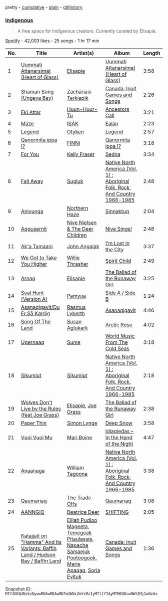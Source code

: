 pretty - [cumulative](/playlists/cumulative/37i9dQZF1DWYrH4yMJbkL8.md) - [plain](/playlists/plain/37i9dQZF1DWYrH4yMJbkL8) - [githistory](https://github.githistory.xyz/mackorone/spotify-playlist-archive/blob/main/playlists/plain/37i9dQZF1DWYrH4yMJbkL8)

### [Indigenous](https://open.spotify.com/playlist/37i9dQZF1DWYrH4yMJbkL8)

> A free space for Indigenous creators\. Currently curated by Elisapie.

[Spotify](https://open.spotify.com/user/spotify) - 42,003 likes - 25 songs - 1 hr 17 min

| No. | Title | Artist(s) | Album | Length |
|---|---|---|---|---|
| 1 | [Uummati Attanarsimat \(Heart of Glass\)](https://open.spotify.com/track/74RYxK9eVeNDLdlCJTmQnJ) | [Elisapie](https://open.spotify.com/artist/37Hkw3PjSoS9k06WwMibM3) | [Uummati Attanarsimat \(Heart of Glass\)](https://open.spotify.com/album/4qQYh3Udg39IwdwBPM8TZZ) | 3:58 |
| 2 | [Shaman Song \(Ungava Bay\)](https://open.spotify.com/track/1AxYezRbc5AfdupFZygUmZ) | [Zachariasi Tarkiapik](https://open.spotify.com/artist/2z3PLddIFv7UjSZJuyHVkb) | [Canada: Inuit Games and Songs](https://open.spotify.com/album/6B49DDXbbaQf2mc3jmVmpX) | 2:26 |
| 3 | [Eki Attar](https://open.spotify.com/track/3S6RmFF5mDEVHrO3BSQHO6) | [Huun\-Huur\-Tu](https://open.spotify.com/artist/1bK0K2tuAcvMScEWIHt54t) | [Ancestors Call](https://open.spotify.com/album/6dl1bRIrWYiQkmG5WQDrmi) | 3:21 |
| 4 | [Máze](https://open.spotify.com/track/2GKG7ViAwDQ3y4S8ATKB0R) | [ISÁK](https://open.spotify.com/artist/2LGU3PxihjIK5SUeCVcdFl) | [Ealán](https://open.spotify.com/album/5XhnWsmzORt5ZIqAbrIdwl) | 2:23 |
| 5 | [Legend](https://open.spotify.com/track/7yNKY8kI688WENDOAGZDqc) | [Otyken](https://open.spotify.com/artist/63tficClWA0HEI8bnlbA2l) | [Legend](https://open.spotify.com/album/3AohlVPhmSulLxNSldid1A) | 2:57 |
| 6 | [Qanormita ippa !?](https://open.spotify.com/track/55qOiI8MLYXflx099WKy8k) | [FINNi](https://open.spotify.com/artist/19CUaPvd08HE0VJphmug1i) | [Qanormita ippa !?](https://open.spotify.com/album/3mqMWGfh3LhiS0gcP6VyVY) | 3:18 |
| 7 | [For You](https://open.spotify.com/track/2J36ck8FvDg9tuHK4GZLiH) | [Kelly Fraser](https://open.spotify.com/artist/6tfktWLnyhNzZdUtGSChSW) | [Sedna](https://open.spotify.com/album/31GEU4ydpqEpOLRTlA2TFk) | 3:34 |
| 8 | [Fall Away](https://open.spotify.com/track/00evBpL6QjdSC8RRN22t0f) | [Sugluk](https://open.spotify.com/artist/7aUEnke20y9Y16DOlW9w50) | [Native North America \(Vol\. 1\) : Aboriginal Folk, Rock, And Country 1966\-1985](https://open.spotify.com/album/20uFRx6K8E7YtRsbiRJyen) | 2:48 |
| 9 | [Anivunga](https://open.spotify.com/track/6KeILsw4yoGqn5tByGByMX) | [Northern Haze](https://open.spotify.com/artist/7p3iETLZU2U0cNLGRMWMqm) | [Sinnaktuq](https://open.spotify.com/album/71mBekmIBnu7S6T6ylBkKV) | 2:04 |
| 10 | [Aqqusernit](https://open.spotify.com/track/5jGrkBBZqzoaXrlndf436l) | [Nive Nielsen & The Deer Children](https://open.spotify.com/artist/05Giz5AaXwS9HSsxuzviNY) | [Nive Sings!](https://open.spotify.com/album/4JB0E00zkwU1vSsSJsS4Cr) | 2:48 |
| 11 | [Ak'a Tamaani](https://open.spotify.com/track/0xxLdkS3wOtboXnsqzacNh) | [John Angaiak](https://open.spotify.com/artist/7FOyXMa0HKrW38OLFDcAND) | [I'm Lost in the City](https://open.spotify.com/album/4goqttV3yu4Ko0VnUizuqP) | 3:37 |
| 12 | [We Got to Take You Higher](https://open.spotify.com/track/2WcovutiyPAqdbnwdgxrKl) | [Willie Thrasher](https://open.spotify.com/artist/1tQFd76V3HmxyEWwv8JN5k) | [Spirit Child](https://open.spotify.com/album/22w9yuze0FnbT89YfbiOev) | 2:49 |
| 13 | [Arnaq](https://open.spotify.com/track/7eMFZDDVezqN2tOEBOU29v) | [Elisapie](https://open.spotify.com/artist/37Hkw3PjSoS9k06WwMibM3) | [The Ballad of the Runaway Girl](https://open.spotify.com/album/4thL3jIVt8oFNZgvnHslkU) | 3:25 |
| 14 | [Seal Hunt \(Version A\)](https://open.spotify.com/track/2wp1tmLadHVWLbozNI8NbL) | [Pamyua](https://open.spotify.com/artist/2M8PVNl4h0SpE23a6Z6BOW) | [Side A / Side B](https://open.spotify.com/album/02dmZq3r8VBbnmwMDC0m9N) | 1:24 |
| 15 | [Asanaqigavit/Du Er Så Kærlig](https://open.spotify.com/track/38jd4iEZaefLbxIrDFoHIW) | [Rasmus Lyberth](https://open.spotify.com/artist/57Qb5XTIwCoy1ulGDHTWiR) | [Asanaqigavit](https://open.spotify.com/album/56o8wpDs9OCbfrnjen44A2) | 4:46 |
| 16 | [Song Of The Land](https://open.spotify.com/track/0JS61l6afk4vYcCbrNl7OJ) | [Susan Aglukark](https://open.spotify.com/artist/2R4S7xcKEkmqvmpXHrKj8C) | [Arctic Rose](https://open.spotify.com/album/7hE3zREXjhJ10LtamRp3jm) | 4:02 |
| 17 | [Upernaaq](https://open.spotify.com/track/4FTmCjTknB3lnw7vLB8fWU) | [Sume](https://open.spotify.com/artist/36wVKG3ZpPyTcpp4i46ECV) | [World Music From The Cold Seas](https://open.spotify.com/album/1CRTUPPs3Em8PKA0LqBovb) | 3:18 |
| 18 | [Sikumiut](https://open.spotify.com/track/14QGC8TQtKMPOCbr2sVn2z) | [Sikumiut](https://open.spotify.com/artist/2H1t2WqXOOcuY2qlEHjlck) | [Native North America \(Vol\. 1\) : Aboriginal Folk, Rock, And Country 1966\-1985](https://open.spotify.com/album/20uFRx6K8E7YtRsbiRJyen) | 2:18 |
| 19 | [Wolves Don't Live by the Rules \(feat Joe Grass\)](https://open.spotify.com/track/79r3EaZ8M7kEGPy7Tc1KxA) | [Elisapie](https://open.spotify.com/artist/37Hkw3PjSoS9k06WwMibM3), [Joe Grass](https://open.spotify.com/artist/6WSA0zU18B65jo2QDo58Uv) | [The Ballad of the Runaway Girl](https://open.spotify.com/album/4thL3jIVt8oFNZgvnHslkU) | 2:38 |
| 20 | [Paper Thin](https://open.spotify.com/track/2Mv8kbev82bQMn5CjlubBz) | [Simon Lynge](https://open.spotify.com/artist/0jc7KP4FUYBw0Y82VoLBWH) | [Deep Snow](https://open.spotify.com/album/3K5waztJmPmPxsMnpuCenO) | 3:58 |
| 21 | [Vuoi Vuoi Mu](https://open.spotify.com/track/7HhLIVmJREKStoJXtacUIS) | [Mari Boine](https://open.spotify.com/artist/4t4unGD2iYlkONGDmBbkcE) | [Idjagie​đ​as – In the Hand of the Night](https://open.spotify.com/album/71NUvwXvBdk08xcACG4UoM) | 4:47 |
| 22 | [Anaanaga](https://open.spotify.com/track/6PyXvacCdnHaKDvK0AjJlg) | [William Tagoona](https://open.spotify.com/artist/14gHKMS3VeLznrTZil2zGl) | [Native North America \(Vol\. 1\) : Aboriginal Folk, Rock, And Country 1966\-1985](https://open.spotify.com/album/20uFRx6K8E7YtRsbiRJyen) | 3:38 |
| 23 | [Qaumariaq](https://open.spotify.com/track/0l7aujB6vAnhJQ8YvD4ZhN) | [The Trade\-Offs](https://open.spotify.com/artist/1MnrJrblGPojuCBRGDisvK) | [Qaumariaq](https://open.spotify.com/album/4BMMtvCdpmt1Vi92mUEV65) | 3:08 |
| 24 | [AANNGIQ](https://open.spotify.com/track/1YLx7QBLLEy8e8c8eqszSX) | [Beatrice Deer](https://open.spotify.com/artist/3YEhsztAtjqpC0JikHMmYe) | [SHIFTING](https://open.spotify.com/album/10v5r1u4kwiIpdbakONaps) | 2:05 |
| 25 | [Katajjait on "Hamma" And Its Variants: Baffin Land / Hudson Bay / Baffin Land](https://open.spotify.com/track/6qJozUlX1ao31KQHb4aWoK) | [Elijah Pudloo Mageeta](https://open.spotify.com/artist/32IsJ3YVTAhYm4iytdN7MJ), [Temegeak Pitaulassie](https://open.spotify.com/artist/3TEXUYjtHpUqH86NWFEB0O), [Napache Samaejuk Pootoogook](https://open.spotify.com/artist/2BrVaL2xpbmMVkvJ6DAQAC), [Marie Apaqaq](https://open.spotify.com/artist/0rYybSRMU6GjXVrVb8qvWD), [Soria Eyituk](https://open.spotify.com/artist/3c8NJ6JFFdzi6N9vxj7QSA) | [Canada: Inuit Games and Songs](https://open.spotify.com/album/6B49DDXbbaQf2mc3jmVmpX) | 1:36 |

Snapshot ID: `MTY3ODQ4NzkzNywwMDAwMDAwMDFmZWNiZmYzMzIyMTllYTAyMTM0ODcwNWY2MjIwNzAx`

